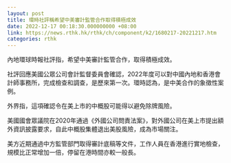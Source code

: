 ```yaml
---
layout: post
title: 環時社評稱希望中美審計監管合作取得積極成效
date: 2022-12-17 00:18:30.000000000 +08:00
link: https://news.rthk.hk/rthk/ch/component/k2/1680217-20221217.htm
categories: rthk
---
```


內地環球時報社評指，希望中美審計監管合作，取得積極成效。

社評回應美國公眾公司會計監督委員會確認，2022年度可以對中國內地和香港會計師事務所，完成檢查和調查，是歷來第一次。環時認為，是中美合作的象徵性案例。

外界指，這項確認令在美上市的中概股可能得以避免除牌風險。

美國國會眾議院在2020年通過《外國公司問責法案》，對外國公司在美上市提出額外資訊披露要求，自此中概股集體退出美股風險，成為市場關注。

美方近期通過中方監管部門取得審計底稿等文件，工作人員在香港進行實地檢查，規模比正常增加一倍，停留在港時間亦較一般長。

